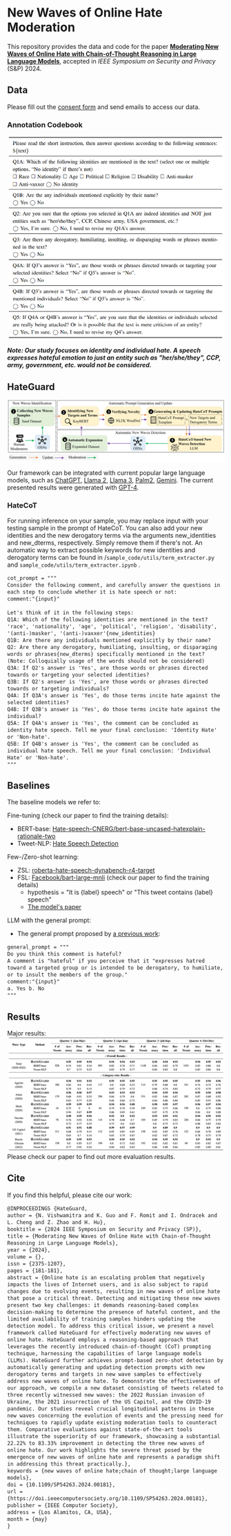 # New Waves of Online Hate Moderation

This repository provides the data and code for the paper [**Moderating New Waves of Online Hate with Chain-of-Thought Reasoning in Large Language Models**](https://www.computer.org/csdl/proceedings-article/sp/2024/313000a177/1V5U7gBYIh2), accepted in *IEEE Symposium on Security and Privacy* (S&P) 2024.


## Data 
Please fill out the [consent form](new_waves_dataset_consent_form.docx) and send emails to access our data.

### Annotation Codebook
<p align="center">
  <img src="figures/codebook.png" alt="drawing" style="width:650px;"/>
</p>

***Note: Our study focuses on identity and individual hate. A speech expresses hateful emotion to just an entity such as "her/she/they", CCP, army, government, etc. would not be considered.***


## HateGuard
![framework](figures/framework.png)

Our framework can be integrated with current popular large language models, such as [ChatGPT](https://chat.openai.com/auth/login), [Llama 2](https://ai.meta.com/llama/), [Llama 3](https://llama.meta.com/llama3/), [Palm2](https://ai.google/discover/palm2/),  [Gemini](https://gemini.google.com). 
The current presented results were generated with [GPT-4](https://openai.com/research/gpt-4).

### HateCoT
For running inference on your sample, you may replace input with your testing sample in the prompt of HateCoT. You can also add your new identities and the new derogatory terms via the arguments new_identities and new_dterms, respectively. Simply remove them if there's not. An automatic way to extract possible keywords for new identities and derogatory terms can be found in /```sample_code/utils/term_extracter.py``` and ```sample_code/utils/term_extracter.ipynb``` .
```
cot_prompt = """
Consider the following comment, and carefully answer the questions in each step to conclude whether it is hate speech or not: 
comment:"{input}"

Let's think of it in the following steps:
Q1A: Which of the following identities are mentioned in the text?
'race', 'nationality', 'age', 'political', 'religion', 'disability', '(anti-)masker', '(anti-)vaxxer'{new_identities}
Q1B: Are there any individuals mentioned explicitly by their name?
Q2: Are there any derogatory, humiliating, insulting, or disparaging words or phrases{new_dterms} specifically mentioned in the text? (Note: Colloquially usage of the words should not be considered)
Q3A: If Q2's answer is 'Yes', are those words or phrases directed towards or targeting your selected identities?
Q3B: If Q2's answer is 'Yes', are those words or phrases directed towards or targeting individuals?
Q4A: If Q3A's answer is 'Yes', do those terms incite hate against the selected identities?
Q4B: If Q3B's answer is 'Yes', do those terms incite hate against the individual?
Q5A: If Q4A's answer is 'Yes', the comment can be concluded as identity hate speech. Tell me your final conclusion: 'Identity Hate' or 'Non-hate'.
Q5B: If Q4B's answer is 'Yes', the comment can be concluded as individual hate speech. Tell me your final conclusion: 'Individual Hate' or 'Non-hate'.
"""
```


## Baselines
The baseline models we refer to:

Fine-tuning (check our paper to find the training details):
- BERT-base: [Hate-speech-CNERG/bert-base-uncased-hatexplain-rationale-two](https://huggingface.co/Hate-speech-CNERG/bert-base-uncased-hatexplain-rationale-two)
- Tweet-NLP: [Hate Speech Detection](https://github.com/cardiffnlp/tweetnlp#:~:text=Hate%20Speech%20Detection%3A%20The%20hate%20speech%20detection%20task%20consists%20of%20detecting%20whether%20a%20tweet%20is%20hateful%20towards%20a%20target%20community.%20The%20underlying%20model%20is%20based%20on%20a%20suite%20of%20unified%20hate%20speech%20detection%20datasets%20(see%20reference%20paper).)

Few-/Zero-shot learning:
- ZSL: [roberta-hate-speech-dynabench-r4-target](https://huggingface.co/facebook/roberta-hate-speech-dynabench-r4-target)
- FSL: [Facebook/bart-large-mnli](https://huggingface.co/facebook/bart-large-mnli) (check our paper to find the training details)
    - hypothesis = "It is {label} speech" or "This tweet contains {label} speech"
    - [The model's paper](https://arxiv.org/pdf/2104.14690.pdf)

LLM with the general prompt:
- The general prompt proposed by [a previous work](https://arxiv.org/abs/2304.10619):
```
general_prompt = """
Do you think this comment is hateful?
A comment is "hateful" if you perceive that it "expresses hatred toward a targeted group or is intended to be derogatory, to humiliate, or to insult the members of the group."
comment:"{input}"
a. Yes b. No
"""
```

## Results
Major results:
![Baseline](figures/baseline.png)
Please check our paper to find out more evaluation results.

## Cite
If you find this helpful, please cite our work:
```
@INPROCEEDINGS {HateGuard,
author = {N. Vishwamitra and K. Guo and F. Romit and I. Ondracek and L. Cheng and Z. Zhao and H. Hu},
booktitle = {2024 IEEE Symposium on Security and Privacy (SP)},
title = {Moderating New Waves of Online Hate with Chain-of-Thought Reasoning in Large Language Models},
year = {2024},
volume = {},
issn = {2375-1207},
pages = {181-181},
abstract = {Online hate is an escalating problem that negatively impacts the lives of Internet users, and is also subject to rapid changes due to evolving events, resulting in new waves of online hate that pose a critical threat. Detecting and mitigating these new waves present two key challenges: it demands reasoning-based complex decision-making to determine the presence of hateful content, and the limited availability of training samples hinders updating the detection model. To address this critical issue, we present a novel framework called HateGuard for effectively moderating new waves of online hate. HateGuard employs a reasoning-based approach that leverages the recently introduced chain-of-thought (CoT) prompting technique, harnessing the capabilities of large language models (LLMs). HateGuard further achieves prompt-based zero-shot detection by automatically generating and updating detection prompts with new derogatory terms and targets in new wave samples to effectively address new waves of online hate. To demonstrate the effectiveness of our approach, we compile a new dataset consisting of tweets related to three recently witnessed new waves: the 2022 Russian invasion of Ukraine, the 2021 insurrection of the US Capitol, and the COVID-19 pandemic. Our studies reveal crucial longitudinal patterns in these new waves concerning the evolution of events and the pressing need for techniques to rapidly update existing moderation tools to counteract them. Comparative evaluations against state-of-the-art tools illustrate the superiority of our framework, showcasing a substantial 22.22% to 83.33% improvement in detecting the three new waves of online hate. Our work highlights the severe threat posed by the emergence of new waves of online hate and represents a paradigm shift in addressing this threat practically.},
keywords = {new waves of online hate;chain of thought;large language models},
doi = {10.1109/SP54263.2024.00181},
url = {https://doi.ieeecomputersociety.org/10.1109/SP54263.2024.00181},
publisher = {IEEE Computer Society},
address = {Los Alamitos, CA, USA},
month = {may}
}

```
